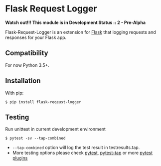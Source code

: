 Flask Request Logger
====================

**Watch out!!! This module is in Development Status :: 2 - Pre-Alpha**

Flask-Request-Logger is an extension for [Flask](http://flask.pocoo.org/) that logging requests and responses for your Flask app.

Compatibility
-------------

For now Python 3.5+.

Installation
------------

With pip:
```
$ pip install flask-reqeust-logger
```

Testing
-------

Run unittest in current development environment
```
$ pytest -sv --tap-combined
```
* `--tap-combined` option will log the test result in testresults.tap.  
* More testing options please check [pytest](https://github.com/pytest-dev/pytest/), [pytest-tap](https://github.com/python-tap/pytest-tap) or more [pytest plugins](http://plugincompat.herokuapp.com/)
